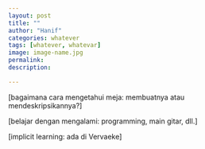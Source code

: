 ```yaml
---
layout: post
title: ""
author: "Hanif" 
categories: whatever
tags: [whatever, whatevar]
image: image-name.jpg
permalink: 
description:

---
```


[bagaimana cara mengetahui meja: membuatnya atau mendeskripsikannya?]

[belajar dengan mengalami: programming, main gitar, dll.]

[implicit learning: ada di Vervaeke]